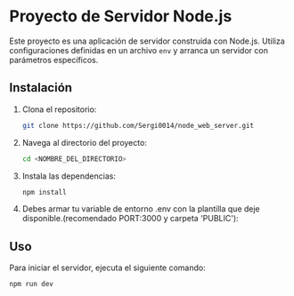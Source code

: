 # Proyecto de Servidor Node.js

Este proyecto es una aplicación de servidor construida con Node.js. Utiliza configuraciones definidas en un archivo `env` y arranca un servidor con parámetros específicos.

## Instalación

1. Clona el repositorio:
    ```bash
    git clone https://github.com/Sergi0014/node_web_server.git
    ```
2. Navega al directorio del proyecto:
    ```bash
    cd <NOMBRE_DEL_DIRECTORIO>
    ```
3. Instala las dependencias:
    ```bash
    npm install
    ```
4. Debes armar tu variable de entorno .env con la plantilla que deje disponible.(recomendado PORT:3000 y carpeta 'PUBLIC'):
 
## Uso

Para iniciar el servidor, ejecuta el siguiente comando:
```bash
npm run dev


